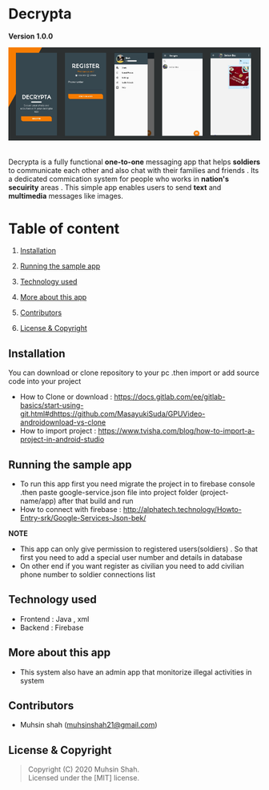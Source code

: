 # Decrypta

**Version 1.0.0**

<div>
<img src="Screenshots/app_banner.jpg" > 
</div>

<br>

Decrypta is a fully functional <b>one-to-one</b> messaging app that helps <b>soldiers</b> to communicate each other and also chat with their families and friends . Its a dedicated commication system for people who works in <b>nation's secuirity</b> areas . This simple app enables users to send <b>text</b> and <b>multimedia</b> messages like images.

# Table of content 

1. [Installation](#Installation)

2. [Running the sample app](#Running-the-sample-app)

3. [Technology used](#Technology-used)

4. [More about this app](#More-about-this-app)

5. [Contributors](#Contributors)

6. [License & Copyright](#License-&-Copyright)

## Installation

You can download or clone repository to your pc .then import or add source code into your project 
* How to Clone or download : <https://docs.gitlab.com/ee/gitlab-basics/start-using-git.html#dhttps://github.com/MasayukiSuda/GPUVideo-androidownload-vs-clone>
* How to import project : <https://www.tvisha.com/blog/how-to-import-a-project-in-android-studio>

## Running the sample app

 * To run this app first you need migrate the project in to firebase console .then paste google-service.json file into project folder (project-name/app) 
after that build and run  
 * How to connect with firebase : <http://alphatech.technology/Howto-Entry-srk/Google-Services-Json-bek/>
 
**NOTE** 

   * This app can only give permission to registered users(soldiers) . So that first you need to add a special user number and details in database
   * On other end if you want register as civilian you need to add civilian phone number to soldier connections list

## Technology used

- Frontend : Java , xml
- Backend : Firebase

## More about this app

- This system also have an admin app that monitorize illegal activities in system  

## Contributors

- Muhsin shah (<muhsinshah21@gmail.com>)

## License & Copyright 
> Copyright (C) 2020 Muhsin Shah.  
> Licensed under the [MIT] license.  

